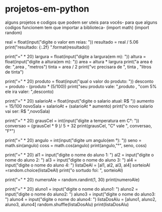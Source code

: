 # projetos-em-python
alguns projetos e codigos que podem ser uteis para vocês-
para que alguns codigos funcionem tem que importar a biblioteca-
(import math)
(import random)

real = float(input("digite o valor em reias: "))
resultado = real / 5.06
print("resultado: {:.2f} ".format(resultado))

print("=" * 20)
largura = float(input("digite a largura(em m): "))
altura = float(input("digite a altura(em m): "))
area = altura * largura
print("a area é de: ",area , "metros")
tinta = area / 2
print("vc precisara de ", tinta , "litros de tinta")

print("=" * 20)
produto = float(input("qual o valor do produto: "))
desconto = produto - (produto * (5/100))
print("seu produto vale: ",produto , "com 5% ele ira valer: ",desconto)

print("=" * 20)
salarioAt = float(input("digite o salario atual: R$ "))
aumento = 15/100
novoSala = salarioAt + (salarioAt * aumento)
print("o novo salario vai ser: R$ ",novoSala)

print("=" * 20)
grausCel = int(input("digite a temperatura em C°: "))
conversao = (grausCel * 9 )/ 5 + 32
print(grausCel, "C° vale ", conversao, "F°")


print("=" * 20)
angulo = int(input("digite um angulo(em °): "))
seno = math.sin(angulo)
coss = math.cos(angulo)
print(angulo,"°", seno, coss)

print("=" * 20)
al1 = input("digite o nome do aluno 1: ")
al2 = input("digite o nome do aluno 2: ")
al3 = input("digite o nome do aluno 3: ")
al4 = input("digite o nome do aluno 4: ")
listaDeAl = [al1, al2, al3, al4]
sorteioAl =random.choice(listaDeAl)
print("o sortudo foi: ", sorteioAl)

print("=" * 20)
numeroAle = random.randint(1, 30)
print(numeroAle)

print("=" * 20)
aluno1 = input("digite o nome do aluno1: ")
aluno2 = input("digite o nome do aluno2: ")
aluno3 = input("digite o nome do aluno3: ")
aluno4 = input("digite o nome do aluno4: ")
listaDosAlu = [aluno1, aluno2, aluno3, aluno4]
random.shuffle(listaDosAlu)
print(listaDosAlu)
